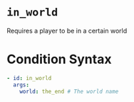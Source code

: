 # `in_world`

Requires a player to be in a certain world

# Condition Syntax
```yaml
- id: in_world
  args:
    world: the_end # The world name
```
